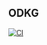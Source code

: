 ## ODKG

<!-- You own your data.

You store your data.

You share your data.  -->

<!-- We help you connect it globally within and across communities.
 -->

[![CI](https://github.com/sklarman/odkg/actions/workflows/blank.yml/badge.svg)](https://github.com/sklarman/odkg/actions/workflows/blank.yml)

